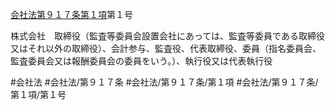 [会社法第９１７条第１項](会社法＿＿＿＿第９１７条第１項)第１号

株式会社　取締役（監査等委員会設置会社にあっては、監査等委員である取締役又はそれ以外の取締役）、会計参与、監査役、代表取締役、委員（指名委員会、監査委員会又は報酬委員会の委員をいう。）、執行役又は代表執行役


#会社法
#会社法/第９１７条
#会社法/第９１７条/第１項
#会社法/第９１７条/第１項/第１号
